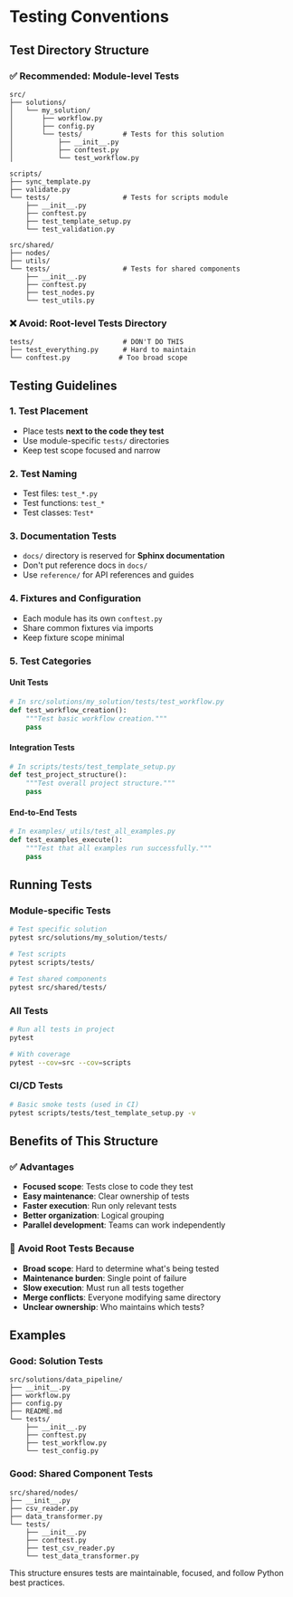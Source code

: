 # Testing Conventions

## Test Directory Structure

### ✅ **Recommended: Module-level Tests**
```
src/
├── solutions/
│   └── my_solution/
│       ├── workflow.py
│       ├── config.py
│       └── tests/          # Tests for this solution
│           ├── __init__.py
│           ├── conftest.py
│           └── test_workflow.py

scripts/
├── sync_template.py
├── validate.py
└── tests/                  # Tests for scripts module
    ├── __init__.py
    ├── conftest.py
    ├── test_template_setup.py
    └── test_validation.py

src/shared/
├── nodes/
├── utils/
└── tests/                  # Tests for shared components
    ├── __init__.py
    ├── conftest.py
    ├── test_nodes.py
    └── test_utils.py
```

### ❌ **Avoid: Root-level Tests Directory**
```
tests/                      # DON'T DO THIS
├── test_everything.py      # Hard to maintain
└── conftest.py            # Too broad scope
```

## Testing Guidelines

### 1. **Test Placement**
- Place tests **next to the code they test**
- Use module-specific `tests/` directories
- Keep test scope focused and narrow

### 2. **Test Naming**
- Test files: `test_*.py`
- Test functions: `test_*`
- Test classes: `Test*`

### 3. **Documentation Tests**
- `docs/` directory is reserved for **Sphinx documentation**
- Don't put reference docs in `docs/`
- Use `reference/` for API references and guides

### 4. **Fixtures and Configuration**
- Each module has its own `conftest.py`
- Share common fixtures via imports
- Keep fixture scope minimal

### 5. **Test Categories**

#### **Unit Tests**
```python
# In src/solutions/my_solution/tests/test_workflow.py
def test_workflow_creation():
    """Test basic workflow creation."""
    pass
```

#### **Integration Tests**
```python
# In scripts/tests/test_template_setup.py
def test_project_structure():
    """Test overall project structure."""
    pass
```

#### **End-to-End Tests**
```python
# In examples/_utils/test_all_examples.py
def test_examples_execute():
    """Test that all examples run successfully."""
    pass
```

## Running Tests

### **Module-specific Tests**
```bash
# Test specific solution
pytest src/solutions/my_solution/tests/

# Test scripts
pytest scripts/tests/

# Test shared components
pytest src/shared/tests/
```

### **All Tests**
```bash
# Run all tests in project
pytest

# With coverage
pytest --cov=src --cov=scripts
```

### **CI/CD Tests**
```bash
# Basic smoke tests (used in CI)
pytest scripts/tests/test_template_setup.py -v
```

## Benefits of This Structure

### ✅ **Advantages**
- **Focused scope**: Tests close to code they test
- **Easy maintenance**: Clear ownership of tests
- **Faster execution**: Run only relevant tests
- **Better organization**: Logical grouping
- **Parallel development**: Teams can work independently

### 🚫 **Avoid Root Tests Because**
- **Broad scope**: Hard to determine what's being tested
- **Maintenance burden**: Single point of failure
- **Slow execution**: Must run all tests together
- **Merge conflicts**: Everyone modifying same directory
- **Unclear ownership**: Who maintains which tests?

## Examples

### **Good: Solution Tests**
```
src/solutions/data_pipeline/
├── __init__.py
├── workflow.py
├── config.py
├── README.md
└── tests/
    ├── __init__.py
    ├── conftest.py
    ├── test_workflow.py
    └── test_config.py
```

### **Good: Shared Component Tests**
```
src/shared/nodes/
├── __init__.py
├── csv_reader.py
├── data_transformer.py
└── tests/
    ├── __init__.py
    ├── conftest.py
    ├── test_csv_reader.py
    └── test_data_transformer.py
```

This structure ensures tests are maintainable, focused, and follow Python best practices.